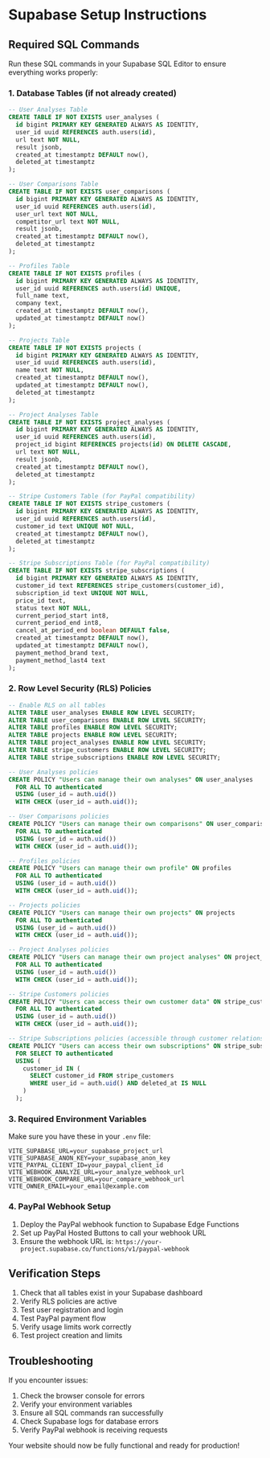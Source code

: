 # Supabase Setup Instructions

## Required SQL Commands

Run these SQL commands in your Supabase SQL Editor to ensure everything works properly:

### 1. Database Tables (if not already created)

```sql
-- User Analyses Table
CREATE TABLE IF NOT EXISTS user_analyses (
  id bigint PRIMARY KEY GENERATED ALWAYS AS IDENTITY,
  user_id uuid REFERENCES auth.users(id),
  url text NOT NULL,
  result jsonb,
  created_at timestamptz DEFAULT now(),
  deleted_at timestamptz
);

-- User Comparisons Table  
CREATE TABLE IF NOT EXISTS user_comparisons (
  id bigint PRIMARY KEY GENERATED ALWAYS AS IDENTITY,
  user_id uuid REFERENCES auth.users(id),
  user_url text NOT NULL,
  competitor_url text NOT NULL,
  result jsonb,
  created_at timestamptz DEFAULT now(),
  deleted_at timestamptz
);

-- Profiles Table
CREATE TABLE IF NOT EXISTS profiles (
  id bigint PRIMARY KEY GENERATED ALWAYS AS IDENTITY,
  user_id uuid REFERENCES auth.users(id) UNIQUE,
  full_name text,
  company text,
  created_at timestamptz DEFAULT now(),
  updated_at timestamptz DEFAULT now()
);

-- Projects Table
CREATE TABLE IF NOT EXISTS projects (
  id bigint PRIMARY KEY GENERATED ALWAYS AS IDENTITY,
  user_id uuid REFERENCES auth.users(id),
  name text NOT NULL,
  created_at timestamptz DEFAULT now(),
  updated_at timestamptz DEFAULT now(),
  deleted_at timestamptz
);

-- Project Analyses Table
CREATE TABLE IF NOT EXISTS project_analyses (
  id bigint PRIMARY KEY GENERATED ALWAYS AS IDENTITY,
  user_id uuid REFERENCES auth.users(id),
  project_id bigint REFERENCES projects(id) ON DELETE CASCADE,
  url text NOT NULL,
  result jsonb,
  created_at timestamptz DEFAULT now(),
  deleted_at timestamptz
);

-- Stripe Customers Table (for PayPal compatibility)
CREATE TABLE IF NOT EXISTS stripe_customers (
  id bigint PRIMARY KEY GENERATED ALWAYS AS IDENTITY,
  user_id uuid REFERENCES auth.users(id),
  customer_id text UNIQUE NOT NULL,
  created_at timestamptz DEFAULT now(),
  deleted_at timestamptz
);

-- Stripe Subscriptions Table (for PayPal compatibility)
CREATE TABLE IF NOT EXISTS stripe_subscriptions (
  id bigint PRIMARY KEY GENERATED ALWAYS AS IDENTITY,
  customer_id text REFERENCES stripe_customers(customer_id),
  subscription_id text UNIQUE NOT NULL,
  price_id text,
  status text NOT NULL,
  current_period_start int8,
  current_period_end int8,
  cancel_at_period_end boolean DEFAULT false,
  created_at timestamptz DEFAULT now(),
  updated_at timestamptz DEFAULT now(),
  payment_method_brand text,
  payment_method_last4 text
);
```

### 2. Row Level Security (RLS) Policies

```sql
-- Enable RLS on all tables
ALTER TABLE user_analyses ENABLE ROW LEVEL SECURITY;
ALTER TABLE user_comparisons ENABLE ROW LEVEL SECURITY;
ALTER TABLE profiles ENABLE ROW LEVEL SECURITY;
ALTER TABLE projects ENABLE ROW LEVEL SECURITY;
ALTER TABLE project_analyses ENABLE ROW LEVEL SECURITY;
ALTER TABLE stripe_customers ENABLE ROW LEVEL SECURITY;
ALTER TABLE stripe_subscriptions ENABLE ROW LEVEL SECURITY;

-- User Analyses policies
CREATE POLICY "Users can manage their own analyses" ON user_analyses
  FOR ALL TO authenticated
  USING (user_id = auth.uid())
  WITH CHECK (user_id = auth.uid());

-- User Comparisons policies
CREATE POLICY "Users can manage their own comparisons" ON user_comparisons
  FOR ALL TO authenticated
  USING (user_id = auth.uid())
  WITH CHECK (user_id = auth.uid());

-- Profiles policies
CREATE POLICY "Users can manage their own profile" ON profiles
  FOR ALL TO authenticated
  USING (user_id = auth.uid())
  WITH CHECK (user_id = auth.uid());

-- Projects policies
CREATE POLICY "Users can manage their own projects" ON projects
  FOR ALL TO authenticated
  USING (user_id = auth.uid())
  WITH CHECK (user_id = auth.uid());

-- Project Analyses policies
CREATE POLICY "Users can manage their own project analyses" ON project_analyses
  FOR ALL TO authenticated
  USING (user_id = auth.uid())
  WITH CHECK (user_id = auth.uid());

-- Stripe Customers policies
CREATE POLICY "Users can access their own customer data" ON stripe_customers
  FOR ALL TO authenticated
  USING (user_id = auth.uid())
  WITH CHECK (user_id = auth.uid());

-- Stripe Subscriptions policies (accessible through customer relationship)
CREATE POLICY "Users can access their own subscriptions" ON stripe_subscriptions
  FOR SELECT TO authenticated
  USING (
    customer_id IN (
      SELECT customer_id FROM stripe_customers 
      WHERE user_id = auth.uid() AND deleted_at IS NULL
    )
  );
```

### 3. Required Environment Variables

Make sure you have these in your `.env` file:

```env
VITE_SUPABASE_URL=your_supabase_project_url
VITE_SUPABASE_ANON_KEY=your_supabase_anon_key
VITE_PAYPAL_CLIENT_ID=your_paypal_client_id
VITE_WEBHOOK_ANALYZE_URL=your_analyze_webhook_url
VITE_WEBHOOK_COMPARE_URL=your_compare_webhook_url
VITE_OWNER_EMAIL=your_email@example.com
```

### 4. PayPal Webhook Setup

1. Deploy the PayPal webhook function to Supabase Edge Functions
2. Set up PayPal Hosted Buttons to call your webhook URL
3. Ensure the webhook URL is: `https://your-project.supabase.co/functions/v1/paypal-webhook`

## Verification Steps

1. Check that all tables exist in your Supabase dashboard
2. Verify RLS policies are active
3. Test user registration and login
4. Test PayPal payment flow
5. Verify usage limits work correctly
6. Test project creation and limits

## Troubleshooting

If you encounter issues:

1. Check the browser console for errors
2. Verify your environment variables
3. Ensure all SQL commands ran successfully
4. Check Supabase logs for database errors
5. Verify PayPal webhook is receiving requests

Your website should now be fully functional and ready for production!
